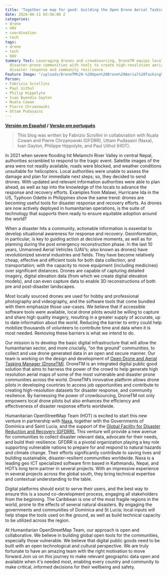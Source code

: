 ```yaml
---
title: 'Together we map for good: building the Open Drone Aerial Tasking Manager'
date: 2024-06-11 03:56:00 Z
categories:
- drone
- UAV
- coordination
- tech
tags:
- drone
- tech
- UAV
Summary Text: Leveraging drones and crowdsourcing, DroneTM equips local pilots and
  disaster-prone communities with tools to create high-resolution aerial maps, enhancing
  disaster response and community resilience.
Feature Image: "/uploads/DroneTM%20-%20Open%20Drone%20Aerial%20Tasking%20Manager.jpg"
Person:
- Fabrizio Scrollini
- Paul Uithol
- Philip Hippolyte
- Ivan Buendía Gayton
- Nuala Cowan
- Pierre Chrzanowski
- Uttam Pudasaini
---
```


**[Versión en Español](https://www.hotosm.org/updates/juntos-mapeamos-por-el-bien-construyendo-el-gestor-de-tareas-aereas-con-drones-abiertos/) / [Versão em português](https://www.hotosm.org/updates/juntos-mapeamos-para-o-bem-construindo-o-open-drone-aerial-tasking-manager/)**

> This blog was written by Fabrizio Scrollini in collaboration with Nuala Cowan and Pierre Chrzanowski (GFDRR), Uttam Pudasaini (Naxa), Ivan Gayton, Philippe Hippolyte, and Paul Uithol (HOT).

In 2021 when severe flooding hit Melamchi River Valley in central Nepal, authorities scrambled to respond to the tragic event. Satellite images of the area were not readily available, roads were blocked, and weather conditions unsuitable for helicopters. Local authorities were unable to assess the damage and plan for immediate next steps; so, they decided to send drones. With updated and relevant information authorities were able to plan ahead, as well as tap into the knowledge of the locals to advance the response and recovery efforts. Examples from Malawi, Hurricane Ida in the US, Typhoon Odette in Philippines show the same trend: drones are becoming useful tools for disaster response and recovery efforts. As drones are now actively deployed in humanitarian operations, is the suite of technology that supports them ready to ensure equitable adoption around the world?

When a disaster hits a community, actionable information is essential to develop situational awareness for response and recovery. Geoinformation, in particular, is key to guiding action at decisive moments, as well as for planning during the post emergency reconstruction phase. In the last 10 years, Unmanned Aerial Vehicles (UAV’s; also known as drones) have revolutionized several industries and fields. They have become relatively cheap, effective and efficient tools for both data collection, and transportation; with the capacity to move equipment (including medicines) over significant distances. Drones are capable of capturing detailed imagery, digital elevation data (from which we create digital elevation models), and can even capture data to enable 3D reconstructions of both pre and post-disaster landscapes.

Most locally sourced drones are used for hobby and professional photography and videography, and the software tools that come bundled with them emphasize those use-cases. We believe that if accessible software tools were available, local drone pilots would be willing to capture and share high quality imagery, resulting in a greater supply of accurate, up to date information about the world. Reducing the barrier to entry could help mobilize thousands of volunteers to contribute time and data when it is most needed. Removing these barriers is what we intend to do.

Our mission is to develop the basic digital infrastructure that will allow the humanitarian sector, and more crucially, “on the ground” communities, to collect and use drone generated data in an open and secure manner. Our team is working on the design and development of [Open Drone and Aerial Tasking Manager (DroneTM)](https://www.hotosm.org/tech-suite/drone-tasking-manager/). DroneTM is an integrated digital public good solution that aims to harness the power of the crowd to help generate high resolution aerial maps of some of the most vulnerable and disaster prone communities across the world. DroneTM’s innovative platform allows drone pilots in developing countries to access job opportunities and contribute to creating high-resolution datasets for disaster response, and community resilience. By harnessing the power of crowdsourcing, DroneTM not only empowers local drone pilots but also enhances the efficiency and effectiveness of disaster response efforts worldwide.

Humanitarian OpenStreetMap Team (HOT) is excited to start this new venture in partnership with [Naxa](https://naxa.com.np/), together with the Governments of Dominica and Saint Lucia, and the support of the [Global Facility for Disaster Reduction and Recovery (GFDRR).](https://www.gfdrr.org/en) This venture will provide a new avenue for communities to collect disaster relevant data, advocate for their needs, and build their resilience. GFDRR is a pivotal organization playing a key role supporting vulnerable nations to prepare for and respond to natural hazards and climate change. Their efforts significantly contribute to saving lives and building sustainable, disaster-resilient communities worldwide. Naxa is a leading geo ICT specialized software firm based in Kathmandu, Nepal, and HOT’s long term partner in several projects. With an impressive experience in several projects across the global south, they bring technical expertise and contextual understanding to the table.

Digital platforms should exist to serve their users, and the best way to ensure this is a sound co-development process, engaging all stakeholders from the beginning. The Caribbean is one of the most fragile regions in the world, prone to the effects of several natural disasters. By engaging the governments and communities of Dominica and St Lucia; local inputs will help shape the tools used on the ground, as well as build technical capacity to be utilized across the region.

At Humanitarian OpenStreetMap Team, our approach is open and collaborative. We believe in building global open tools for the communities, especially those vulnerable. We believe that digital public goods need to be built with an open technological and cultural perspective. We are truly fortunate to have an amazing team with the right motivation to move forward.Join us on this journey to make relevant geographic data open and available when it's needed most, enabling every country and community to make critical, informed decisions for their wellbeing and safety.